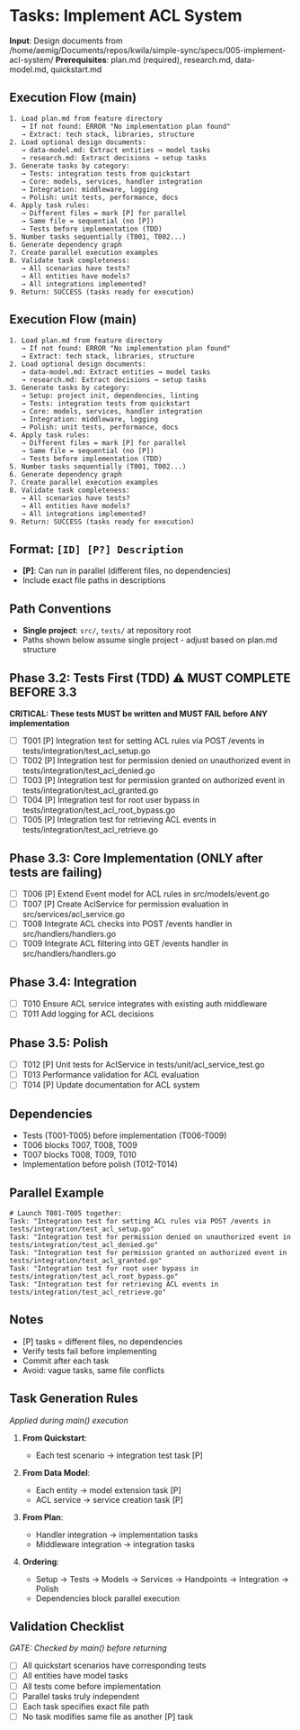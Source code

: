 # Tasks: Implement ACL System

**Input**: Design documents from /home/aemig/Documents/repos/kwila/simple-sync/specs/005-implement-acl-system/
**Prerequisites**: plan.md (required), research.md, data-model.md, quickstart.md

## Execution Flow (main)
```
1. Load plan.md from feature directory
   → If not found: ERROR "No implementation plan found"
   → Extract: tech stack, libraries, structure
2. Load optional design documents:
   → data-model.md: Extract entities → model tasks
   → research.md: Extract decisions → setup tasks
3. Generate tasks by category:
   → Tests: integration tests from quickstart
   → Core: models, services, handler integration
   → Integration: middleware, logging
   → Polish: unit tests, performance, docs
4. Apply task rules:
   → Different files = mark [P] for parallel
   → Same file = sequential (no [P])
   → Tests before implementation (TDD)
5. Number tasks sequentially (T001, T002...)
6. Generate dependency graph
7. Create parallel execution examples
8. Validate task completeness:
   → All scenarios have tests?
   → All entities have models?
   → All integrations implemented?
9. Return: SUCCESS (tasks ready for execution)
```

## Execution Flow (main)
```
1. Load plan.md from feature directory
   → If not found: ERROR "No implementation plan found"
   → Extract: tech stack, libraries, structure
2. Load optional design documents:
   → data-model.md: Extract entities → model tasks
   → research.md: Extract decisions → setup tasks
3. Generate tasks by category:
   → Setup: project init, dependencies, linting
   → Tests: integration tests from quickstart
   → Core: models, services, handler integration
   → Integration: middleware, logging
   → Polish: unit tests, performance, docs
4. Apply task rules:
   → Different files = mark [P] for parallel
   → Same file = sequential (no [P])
   → Tests before implementation (TDD)
5. Number tasks sequentially (T001, T002...)
6. Generate dependency graph
7. Create parallel execution examples
8. Validate task completeness:
   → All scenarios have tests?
   → All entities have models?
   → All integrations implemented?
9. Return: SUCCESS (tasks ready for execution)
```

## Format: `[ID] [P?] Description`
- **[P]**: Can run in parallel (different files, no dependencies)
- Include exact file paths in descriptions

## Path Conventions
- **Single project**: `src/`, `tests/` at repository root
- Paths shown below assume single project - adjust based on plan.md structure

## Phase 3.2: Tests First (TDD) ⚠️ MUST COMPLETE BEFORE 3.3
**CRITICAL: These tests MUST be written and MUST FAIL before ANY implementation**
- [ ] T001 [P] Integration test for setting ACL rules via POST /events in tests/integration/test_acl_setup.go
- [ ] T002 [P] Integration test for permission denied on unauthorized event in tests/integration/test_acl_denied.go
- [ ] T003 [P] Integration test for permission granted on authorized event in tests/integration/test_acl_granted.go
- [ ] T004 [P] Integration test for root user bypass in tests/integration/test_acl_root_bypass.go
- [ ] T005 [P] Integration test for retrieving ACL events in tests/integration/test_acl_retrieve.go

## Phase 3.3: Core Implementation (ONLY after tests are failing)
- [ ] T006 [P] Extend Event model for ACL rules in src/models/event.go
- [ ] T007 [P] Create AclService for permission evaluation in src/services/acl_service.go
- [ ] T008 Integrate ACL checks into POST /events handler in src/handlers/handlers.go
- [ ] T009 Integrate ACL filtering into GET /events handler in src/handlers/handlers.go

## Phase 3.4: Integration
- [ ] T010 Ensure ACL service integrates with existing auth middleware
- [ ] T011 Add logging for ACL decisions

## Phase 3.5: Polish
- [ ] T012 [P] Unit tests for AclService in tests/unit/acl_service_test.go
- [ ] T013 Performance validation for ACL evaluation
- [ ] T014 [P] Update documentation for ACL system

## Dependencies
- Tests (T001-T005) before implementation (T006-T009)
- T006 blocks T007, T008, T009
- T007 blocks T008, T009, T010
- Implementation before polish (T012-T014)

## Parallel Example
```
# Launch T001-T005 together:
Task: "Integration test for setting ACL rules via POST /events in tests/integration/test_acl_setup.go"
Task: "Integration test for permission denied on unauthorized event in tests/integration/test_acl_denied.go"
Task: "Integration test for permission granted on authorized event in tests/integration/test_acl_granted.go"
Task: "Integration test for root user bypass in tests/integration/test_acl_root_bypass.go"
Task: "Integration test for retrieving ACL events in tests/integration/test_acl_retrieve.go"
```

## Notes
- [P] tasks = different files, no dependencies
- Verify tests fail before implementing
- Commit after each task
- Avoid: vague tasks, same file conflicts

## Task Generation Rules
*Applied during main() execution*

1. **From Quickstart**:
   - Each test scenario → integration test task [P]

2. **From Data Model**:
   - Each entity → model extension task [P]
   - ACL service → service creation task [P]

3. **From Plan**:
   - Handler integration → implementation tasks
   - Middleware integration → integration tasks

4. **Ordering**:
   - Setup → Tests → Models → Services → Handpoints → Integration → Polish
   - Dependencies block parallel execution

## Validation Checklist
*GATE: Checked by main() before returning*

- [ ] All quickstart scenarios have corresponding tests
- [ ] All entities have model tasks
- [ ] All tests come before implementation
- [ ] Parallel tasks truly independent
- [ ] Each task specifies exact file path
- [ ] No task modifies same file as another [P] task